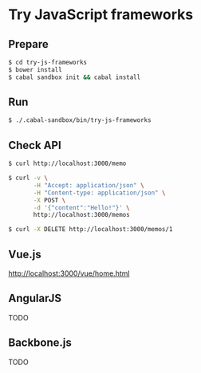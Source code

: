 # Try JavaScript frameworks

## Prepare

```sh
$ cd try-js-frameworks
$ bower install
$ cabal sandbox init && cabal install
```

## Run

```sh
$ ./.cabal-sandbox/bin/try-js-frameworks
```

## Check API

```sh
$ curl http://localhost:3000/memo

$ curl -v \
       -H "Accept: application/json" \
       -H "Content-type: application/json" \
       -X POST \
       -d '{"content":"Hello!"}' \
       http://localhost:3000/memos

$ curl -X DELETE http://localhost:3000/memos/1
```

## Vue.js

<http://localhost:3000/vue/home.html>

## AngularJS

TODO

## Backbone.js

TODO


